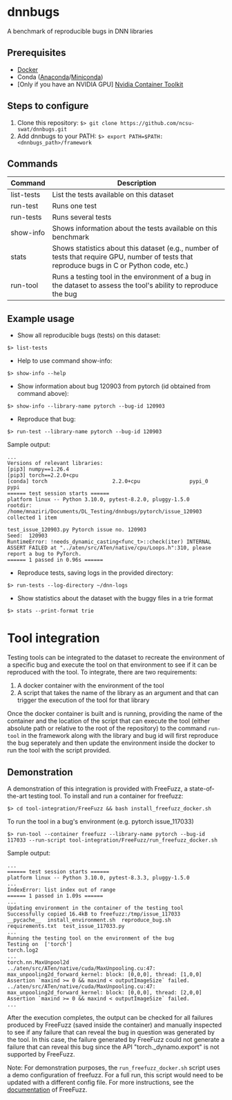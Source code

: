 # dnnbugs
A benchmark of reproducible bugs in DNN libraries

## Prerequisites
- [Docker](https://docs.docker.com/engine/install/)
- Conda ([Anaconda](https://docs.anaconda.com/free/anaconda/install/index.html)/[Miniconda](https://docs.anaconda.com/free/miniconda/miniconda-install/))
- [Only if you have an NVIDIA GPU] [Nvidia Container Toolkit](https://docs.nvidia.com/datacenter/cloud-native/container-toolkit/latest/install-guide.html) 


## Steps to configure
1. Clone this repository: ```$> git clone https://github.com/ncsu-swat/dnnbugs.git```
2. Add dnnbugs to your PATH: ```$> export PATH=$PATH:<dnnbugs_path>/framework```


## Commands

| Command  | Description |
| -------- | ------- |
| list-tests  | List the tests available on this dataset |
| run-test | Runs one test |
| run-tests | Runs several tests |
| show-info | Shows information about the tests available on this benchmark |
| stats | Shows statistics about this dataset (e.g., number of tests that require GPU, number of tests that reproduce bugs in C or Python code, etc.) |
| run-tool | Runs a testing tool in the environment of a bug in the dataset to assess the tool's ability to reproduce the bug |


<!---
>>>>>>> f880b48 (organizing framework)
## How to reproduce

- Change the current directory to the specific bug's directory. For example:

```Shell
cd jax/issue_18218
```

- Execute the script "reproduce_bug.sh"

```Shell
./reproduce_bug.sh
```

- Upon successful reproduction, the test should pass. Look for "1
  passed in" towards the end of the output.
  
-->

## Example usage

- Show all reproducible bugs (tests) on this dataset: 

```Shell
$> list-tests
```

- Help to use command show-info: 

```Shell
$> show-info --help
```

- Show information about bug 120903 from pytorch (id obtained from command above): 

```Shell
$> show-info --library-name pytorch --bug-id 120903
```

- Reproduce that bug:

```Shell
$> run-test --library-name pytorch --bug-id 120903
```

Sample output:

```Shell
...
Versions of relevant libraries:
[pip3] numpy==1.26.4
[pip3] torch==2.2.0+cpu
[conda] torch                     2.2.0+cpu                pypi_0    pypi
====== test session starts ======
platform linux -- Python 3.10.0, pytest-8.2.0, pluggy-1.5.0
rootdir: /home/mnaziri/Documents/DL_Testing/dnnbugs/pytorch/issue_120903
collected 1 item                                                                            

test_issue_120903.py Pytorch issue no. 120903
Seed:  120903
RuntimeError: !needs_dynamic_casting<func_t>::check(iter) INTERNAL ASSERT FAILED at "../aten/src/ATen/native/cpu/Loops.h":310, please report a bug to PyTorch. 
====== 1 passed in 0.96s ======
```

- Reproduce tests, saving logs in the provided directory:

```Shell
$> run-tests --log-directory ~/dnn-logs
```

- Show statistics about the dataset with the buggy files in a trie format

```Shell
$> stats --print-format trie
```

# Tool integration

Testing tools can be integrated to the dataset to recreate the environment of a specific bug and execute the tool on that environment to see if it can be reproduced with the tool. To integrate, there are two requirements:

1. A docker container with the environment of the tool
2. A script that takes the name of the library as an argument and that can trigger the execution of the tool for that library

Once the docker container is built and is running, providing the name of the container and the location of the script that can execute the tool (either absolute path or relative to the root of the repository) to the command `run-tool` in the framework along with the library and bug id will first reproduce the bug seperately and then update the environment inside the docker to run the tool with the script provided.

## Demonstration

A demonstration of this integration is provided with FreeFuzz, a state-of-the-art testing tool. To install and run a container for freefuzz:

```Shell
$> cd tool-integration/FreeFuzz && bash install_freefuzz_docker.sh
```

To run the tool in a bug's environment (e.g. pytorch issue_117033)

```Shell
$> run-tool --container freefuzz --library-name pytorch --bug-id 117033 --run-script tool-integration/FreeFuzz/run_freefuzz_docker.sh
```

Sample output:

```Shell
...
====== test session starts ======
platform linux -- Python 3.10.0, pytest-8.3.3, pluggy-1.5.0
...
IndexError: list index out of range
====== 1 passed in 1.09s ======
...
Updating environment in the container of the testing tool
Successfully copied 16.4kB to freefuzz:/tmp/issue_117033
__pycache__  install_environment.sh  reproduce_bug.sh  requirements.txt  test_issue_117033.py
...
Running the testing tool on the environment of the bug
Testing on  ['torch']
torch.log2
...
torch.nn.MaxUnpool2d
../aten/src/ATen/native/cuda/MaxUnpooling.cu:47: max_unpooling2d_forward_kernel: block: [0,0,0], thread: [1,0,0] Assertion `maxind >= 0 && maxind < outputImageSize` failed.
../aten/src/ATen/native/cuda/MaxUnpooling.cu:47: max_unpooling2d_forward_kernel: block: [0,0,0], thread: [2,0,0] Assertion `maxind >= 0 && maxind < outputImageSize` failed.
...

```

After the execution completes, the output can be checked for all failures produced by FreeFuzz (saved inside the container) and manually inspected to see if any failure that can reveal the bug in question was generated by the tool. In this case, the failure generated by FreeFuzz could not generate a failure that can reveal this bug since the API "torch._dynamo.export" is not supported by FreeFuzz.

Note: For demonstration purposes, the `run_freefuzz_docker.sh` script uses a demo configuration of freefuzz. For a full run, this script would need to be updated with a different config file. For more instructions, see the [documentation](https://github.com/ise-uiuc/FreeFuzz/blob/main/README.md) of FreeFuzz.